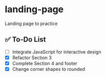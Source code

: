 # landing-page
Landing page to practice 


## ✅ To-Do List

- [ ] Integrate JavaScript for interactive design
- [X] Refactor Section 3
- [x] Complete Section 4 and footer
- [x] Change corner shapes to rounded

